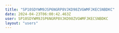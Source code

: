```yaml
---
title: "SP10SDYWM9JSP6NGRP8VJKD98ZVGWMFJKECSNBDKC"
date: 2024-04-23T06:00:42.463Z
user: SP10SDYWM9JSP6NGRP8VJKD98ZVGWMFJKECSNBDKC
layout: "users"
---
```

    